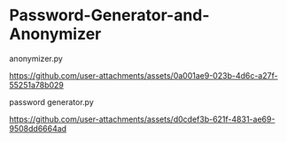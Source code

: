 # Password-Generator-and-Anonymizer
anonymizer.py

https://github.com/user-attachments/assets/0a001ae9-023b-4d6c-a27f-55251a78b029

password generator.py

https://github.com/user-attachments/assets/d0cdef3b-621f-4831-ae69-9508dd6664ad
